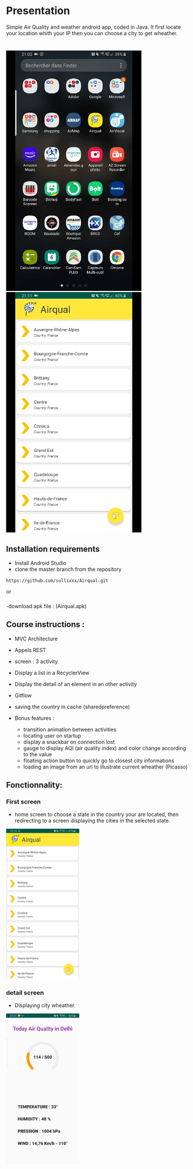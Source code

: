# Presentation
Simple Air Quality and weather android app, coded in Java.
It first locate your location whith your IP then you can choose a city to get wheather.
#
![](airqualgif1.gif)
![](gifairqualinternet.gif)
## Installation requirements
- Install Android Studio
- clone the master branch from the repository
````
https://github.com/sullixxx/Airqual.git
````
or
###
-download apk file : 
(Airqual.apk)

## Course instructions : 

- MVC Architecture
- Appels REST
- screen : 3 activity
- Display a list in a RecyclerView
- Display the detail of an element in an other activity
- Gitflow
- saving the country in cache (sharedpreference)

- Bonus features :
	- transition animation between activities
  - locating user on startup
  - display a snackbar on connection lost
  - gauge to display AQI (air quality index) and color change according to the value
  - floating action button to quickly go to closest city informations
  - loading an image from an url to illustrate current wheather (Picasso)

## Fonctionnality: 

### First screen 

- home screen to choose a state in the country your are located, then redirecting to a screen displaying the cities in the selected state.

<img src="Screenshot_20190606-211509_Airqual.jpg" alt="home" width="200">

### detail screen 

- Displaying city wheather.

<img src="Screenshot_20190606-213151_Airqual.jpg" alt="details" width="200">
